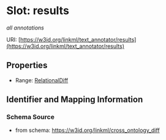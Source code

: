 # Slot: results
_all annotations_


URI: [https://w3id.org/linkml/text_annotator/results](https://w3id.org/linkml/text_annotator/results)



<!-- no inheritance hierarchy -->


## Properties

 * Range: [RelationalDiff](RelationalDiff.md)



## Identifier and Mapping Information







### Schema Source


* from schema: https://w3id.org/linkml/cross_ontology_diff



